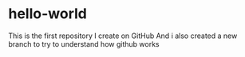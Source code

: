 hello-world
===========

This is the first repository I create on GitHub
And i also created a new branch to try to understand how github works
